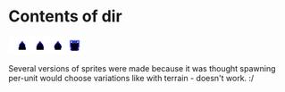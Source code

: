 # Contents of dir

![](https://github.com/hackedpassword/Unciv-Assets/blob/main/Mods/Ultima%20V%20retroset/Images/TileSets/FantasyHex/Units/Giant%20Death%20Robot4.png?raw=true)![](https://github.com/hackedpassword/Unciv-Assets/blob/main/Mods/Ultima%20V%20retroset/Images/TileSets/FantasyHex/Units/Giant%20Death%20Robot3.png?raw=true)![](https://github.com/hackedpassword/Unciv-Assets/blob/main/Mods/Ultima%20V%20retroset/Images/TileSets/FantasyHex/Units/Giant%20Death%20Robot2.png?raw=true)![](https://github.com/hackedpassword/Unciv-Assets/blob/main/Mods/Ultima%20V%20retroset/Images/TileSets/FantasyHex/Units/Giant%20Death%20Robot.png?raw=true)

Several versions of sprites were made because it was thought spawning per-unit would choose variations like with terrain - doesn't work. :/
